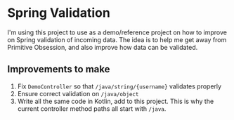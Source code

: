 # Spring Validation

I'm using this project to use as a demo/reference project on how to improve on Spring validation of incoming data.  The idea is to help me get away from Primitive Obsession, and also improve how data can be validated.

## Improvements to make

1. Fix `DemoController` so that `/java/string/{username}` validates properly
1. Ensure correct validation on `/java/object`
1. Write all the same code in Kotlin, add to this project.  This is why the current controller method paths all start with `/java`.
